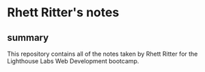 # Rhett Ritter's notes
## summary
This repository contains all of the notes taken by Rhett Ritter for the Lighthouse Labs Web Development bootcamp.